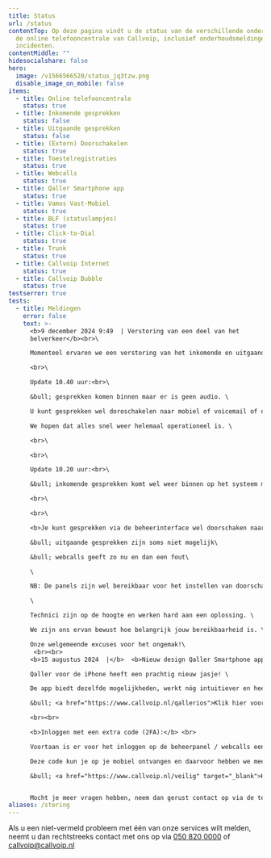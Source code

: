 ```yaml
---
title: Status
url: /status
contentTop: Op deze pagina vindt u de status van de verschillende onderdelen van
  de online telefooncentrale van Callvoip, inclusief onderhoudsmeldingen en
  incidenten.
contentMiddle: ""
hidesocialshare: false
hero:
  image: /v1566566520/status_jq3tzw.png
  disable_image_on_mobile: false
items:
  - title: Online telefooncentrale
    status: true
  - title: Inkomende gesprekken
    status: false
  - title: Uitgaande gesprekken
    status: false
  - title: (Extern) Doorschakelen
    status: true
  - title: Toestelregistraties
    status: true
  - title: Webcalls
    status: true
  - title: Qaller Smartphone app
    status: true
  - title: Vamos Vast-Mobiel
    status: true
  - title: BLF (statuslampjes)
    status: true
  - title: Click-to-Dial
    status: true
  - title: Trunk
    status: true
  - title: Callvoip Internet
    status: true
  - title: Callvoip Bubble
    status: true
testserror: true
tests:
  - title: Meldingen
    error: false
    text: >-
      <b>9 december 2024 9:49  | Verstoring van een deel van het
      belverkeer</b><br>\

      Momenteel ervaren we een verstoring van het inkomende en uitgaande belverkeer.\

      <br>\

      Update 10.40 uur:<br>\

      &bull; gesprekken komen binnen maar er is geen audio. \

      U kunt gesprekken wel doroschakelen naar mobiel of voicemail of een meldtekst. \

      We hopen dat alles snel weer helemaal operationeel is. \

      <br>\

      <br>\

      Update 10.20 uur:<br>\

      &bull; inkomende gesprekken komt wel weer binnen op het systeem maar nog niet op toestellen. \

      <br>\

      <br>\

      <b>Je kunt gesprekken via de beheerinterface wel doorschaken naar bv een mobiel nummer</b>\

      &bull; uitgaande gesprekken zijn soms niet mogelijk\

      &bull; webcalls geeft zo nu en dan een fout\

      \

      NB: De panels zijn wel bereikbaar voor het instellen van doorschakelingen naar bv een mobiel nummer. \

      \

      Technici zijn op de hoogte en werken hard aan een oplossing. \

      We zijn ons ervan bewust hoe belangrijk jouw bereikbaarheid is. \

      Onze welgemeende excuses voor het ongemak!\
       <br><br>
      <b>15 augustus 2024  |</b>  <b>Nieuw design Qaller Smartphone app voor iPhones</b>\

      Qaller voor de iPhone heeft een prachtig nieuw jasje! \

      De app biedt dezelfde mogelijkheden, werkt nóg intuitiever en heeft een paar handige nieuwe mogelijkheden. \

      &bull; <a href="https://www.callvoip.nl/qallerios">Klik hier voor meer informatie over de nieuwe Qaller-app</a>\

      <br><br>

      <b>Inloggen met een extra code (2FA):</b> <br>

      Voortaan is er voor het inloggen op de beheerpanel / webcalls een extra code nodig. 

      Deze code kun je op je mobiel ontvangen en daarvoor hebben we meerdere opties. \

      &bull; <a href="https://www.callvoip.nl/veilig" target="_blank">H﻿ier</a> vind je meer informatie. 


      M﻿ocht je meer vragen hebben, neem dan gerust contact op via de telefoon, e-mail of website chat.
aliases: /storing
---
```

Als u een niet-vermeld probleem met één van onze services wilt melden, neemt u dan rechtstreeks contact met ons op via <a href="tel:+31508200000">050 820 0000</a> of [callvoip@callvoip.nl](mailto:callvoip@callvoip.nl)
